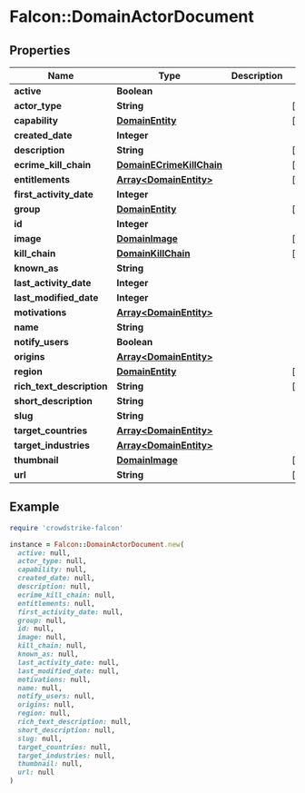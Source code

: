 # Falcon::DomainActorDocument

## Properties

| Name | Type | Description | Notes |
| ---- | ---- | ----------- | ----- |
| **active** | **Boolean** |  |  |
| **actor_type** | **String** |  | [optional] |
| **capability** | [**DomainEntity**](DomainEntity.md) |  | [optional] |
| **created_date** | **Integer** |  |  |
| **description** | **String** |  | [optional] |
| **ecrime_kill_chain** | [**DomainECrimeKillChain**](DomainECrimeKillChain.md) |  | [optional] |
| **entitlements** | [**Array&lt;DomainEntity&gt;**](DomainEntity.md) |  | [optional] |
| **first_activity_date** | **Integer** |  |  |
| **group** | [**DomainEntity**](DomainEntity.md) |  | [optional] |
| **id** | **Integer** |  |  |
| **image** | [**DomainImage**](DomainImage.md) |  | [optional] |
| **kill_chain** | [**DomainKillChain**](DomainKillChain.md) |  | [optional] |
| **known_as** | **String** |  |  |
| **last_activity_date** | **Integer** |  |  |
| **last_modified_date** | **Integer** |  |  |
| **motivations** | [**Array&lt;DomainEntity&gt;**](DomainEntity.md) |  |  |
| **name** | **String** |  |  |
| **notify_users** | **Boolean** |  |  |
| **origins** | [**Array&lt;DomainEntity&gt;**](DomainEntity.md) |  |  |
| **region** | [**DomainEntity**](DomainEntity.md) |  | [optional] |
| **rich_text_description** | **String** |  | [optional] |
| **short_description** | **String** |  |  |
| **slug** | **String** |  |  |
| **target_countries** | [**Array&lt;DomainEntity&gt;**](DomainEntity.md) |  |  |
| **target_industries** | [**Array&lt;DomainEntity&gt;**](DomainEntity.md) |  |  |
| **thumbnail** | [**DomainImage**](DomainImage.md) |  | [optional] |
| **url** | **String** |  | [optional] |

## Example

```ruby
require 'crowdstrike-falcon'

instance = Falcon::DomainActorDocument.new(
  active: null,
  actor_type: null,
  capability: null,
  created_date: null,
  description: null,
  ecrime_kill_chain: null,
  entitlements: null,
  first_activity_date: null,
  group: null,
  id: null,
  image: null,
  kill_chain: null,
  known_as: null,
  last_activity_date: null,
  last_modified_date: null,
  motivations: null,
  name: null,
  notify_users: null,
  origins: null,
  region: null,
  rich_text_description: null,
  short_description: null,
  slug: null,
  target_countries: null,
  target_industries: null,
  thumbnail: null,
  url: null
)
```

